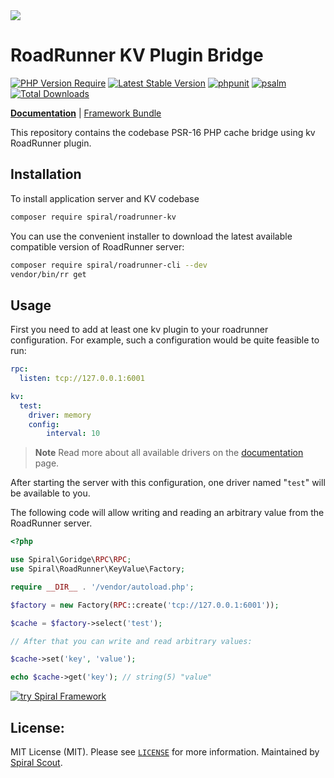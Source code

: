 <a href="https://roadrunner.dev" target="_blank">
  <picture>
    <source media="(prefers-color-scheme: dark)" srcset="https://github.com/roadrunner-server/.github/assets/8040338/e6bde856-4ec6-4a52-bd5b-bfe78736c1ff">
    <img align="center" src="https://github.com/roadrunner-server/.github/assets/8040338/040fb694-1dd3-4865-9d29-8e0748c2c8b8">
  </picture>
</a>

# RoadRunner KV Plugin Bridge

[![PHP Version Require](https://poser.pugx.org/spiral/roadrunner-kv/require/php)](https://packagist.org/packages/spiral/roadrunner-kv)
[![Latest Stable Version](https://poser.pugx.org/spiral/roadrunner-kv/v/stable)](https://packagist.org/packages/spiral/roadrunner-kv)
[![phpunit](https://github.com/spiral/roadrunner-kv/actions/workflows/phpunit.yml/badge.svg)](https://github.com/spiral/roadrunner-kv/actions)
[![psalm](https://github.com/spiral/roadrunner-kv/actions/workflows/psalm.yml/badge.svg)](https://github.com/spiral/roadrunner-kv/actions)
[![Total Downloads](https://poser.pugx.org/spiral/roadrunner-kv/downloads)](https://packagist.org/packages/spiral/roadrunner-kv)

<b>[Documentation](https://docs.roadrunner.dev/key-value/overview-kv)</b> | [Framework Bundle](https://github.com/spiral/framework)

This repository contains the codebase PSR-16 PHP cache bridge using kv RoadRunner plugin.

## Installation

To install application server and KV codebase

```bash
composer require spiral/roadrunner-kv
```

You can use the convenient installer to download the latest available compatible
version of RoadRunner server:

```bash
composer require spiral/roadrunner-cli --dev
vendor/bin/rr get
```

## Usage

First you need to add at least one kv plugin to your roadrunner configuration. 
For example, such a configuration would be quite feasible to run:

```yaml
rpc:
  listen: tcp://127.0.0.1:6001

kv:
  test:
    driver: memory
    config:
        interval: 10
```

> **Note**
> Read more about all available drivers on the 
> [documentation](https://docs.roadrunner.dev) page.

After starting the server with this configuration, one driver named "`test`" 
will be available to you.

The following code will allow writing and reading an arbitrary value from the 
RoadRunner server.

```php
<?php

use Spiral\Goridge\RPC\RPC;
use Spiral\RoadRunner\KeyValue\Factory;

require __DIR__ . '/vendor/autoload.php';

$factory = new Factory(RPC::create('tcp://127.0.0.1:6001'));

$cache = $factory->select('test');

// After that you can write and read arbitrary values:

$cache->set('key', 'value');

echo $cache->get('key'); // string(5) "value"
```

<a href="https://spiral.dev/">
<img src="https://user-images.githubusercontent.com/773481/220979012-e67b74b5-3db1-41b7-bdb0-8a042587dedc.jpg" alt="try Spiral Framework" />
</a>

## License:

MIT License (MIT). Please see [`LICENSE`](./LICENSE) for more information. Maintained by [Spiral Scout](https://spiralscout.com).
